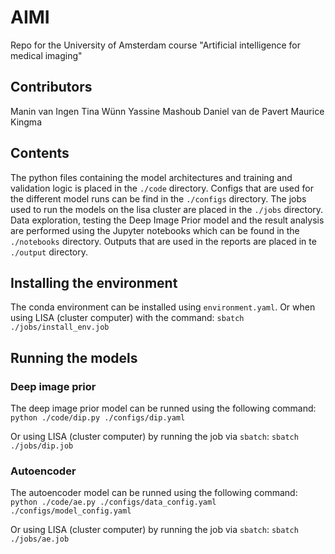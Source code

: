 # AIMI
Repo for the University of Amsterdam course "Artificial intelligence for medical imaging"

## Contributors
Manin van Ingen
Tina Wünn
Yassine Mashoub
Daniel van de Pavert
Maurice Kingma

## Contents
The python files containing the model architectures and training and validation logic is placed in the `./code` directory. Configs that are used for the different model runs can be find in the `./configs` directory. The jobs used to run the models on the lisa cluster are placed in the `./jobs` directory. Data exploration, testing the Deep Image Prior model and the result analysis are performed using the Jupyter notebooks which can be found in the `./notebooks` directory. Outputs that are used in the reports are placed in te `./output` directory.

## Installing the environment
The conda environment can be installed using `environment.yaml`. Or when using LISA (cluster computer) with the command:
  `sbatch ./jobs/install_env.job`

## Running the models
### Deep image prior
The deep image prior model can be runned using the following command:
  `python ./code/dip.py ./configs/dip.yaml`

Or using LISA (cluster computer) by running the job via `sbatch`:
  `sbatch ./jobs/dip.job`

### Autoencoder
The autoencoder model can be runned using the following command:
  `python ./code/ae.py ./configs/data_config.yaml ./configs/model_config.yaml`

Or using LISA (cluster computer) by running the job via `sbatch`:
  `sbatch ./jobs/ae.job`
